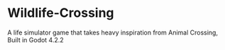 # Wildlife-Crossing
A life simulator game that takes heavy inspiration from Animal Crossing, Built in Godot 4.2.2
